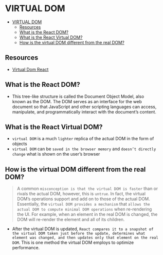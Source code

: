 # VIRTUAL DOM

- [VIRTUAL DOM](#virtual-dom)
  - [Resources](#resources)
  - [What is the React DOM?](#what-is-the-react-dom)
  - [What is the React Virtual DOM?](#what-is-the-react-virtual-dom)
  - [How is the virtual DOM different from the real DOM?](#how-is-the-virtual-dom-different-from-the-real-dom)

## Resources

- [Virtual Dom React](https://blog.logrocket.com/virtual-dom-react/)

## What is the React DOM?

- This tree-like structure is called the Document Object Model, also known as the DOM. The DOM serves as an interface for the web document so that JavaScript and other scripting languages can access, manipulate, and programmatically interact with the document’s content.

## What is the React Virtual DOM?

- `virtual DOM` is a much `lighter` replica of the actual DOM in the form of objects
- `virtual DOM` can be `saved in the browser memory` and `doesn’t directly change` what is shown on the user’s browser

## How is the virtual DOM different from the real DOM?

> A common `misconception is that the virtual DOM is faster` than or rivals the actual DOM, however, this is `untrue`.
> In fact, the virtual DOM’s operations support and add on to those of the actual DOM. Essentially, the `virtual DOM provides a mechanism` that `allows the actual DOM to compute minimal DOM operations` when re-rendering the UI.
> For example, when an element in the real DOM is changed, the DOM will re-render the element and all of its children.

- After the virtual DOM is updated, `React compares it to a snapshot of the virtual DOM taken just before the update, determines what element was changed, and then updates only that element on the real DOM`. This is one method the virtual DOM employs to optimize performance.
